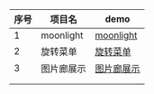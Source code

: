 | 序号  | 项目名    | demo                                                         |
| --------- | ------------------------------------------------------------ | ------------------------------------------------------------ |
| 1 | moonlight | [moonlight](https://jessiceee.github.io/front-end/HTML+CSS+JavaScript/HTML+CSS/1-moonlight/index.html) |
| 2 | 旋转菜单 | [旋转菜单](https://jessiceee.github.io/front-end/HTML+CSS+JavaScript/HTML+CSS/2-旋转菜单/index.html) |
| 3 | 图片廊展示 | [图片廊展示](https://jessiceee.github.io/front-end/HTML+CSS+JavaScript/HTML+CSS/3-图片廊展示/index.html) |
||||
||||
